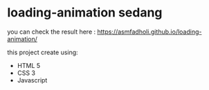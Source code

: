 # loading-animation sedang

you can check the result here : https://asmfadholi.github.io/loading-animation/

this project create using: 
- HTML 5
- CSS 3
- Javascript

